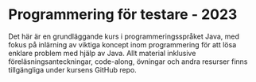 # Programmering för testare - 2023
Det här är en grundläggande kurs i programmeringsspråket Java, med fokus på inlärning av viktiga koncept inom programmering för att lösa enklare problem med hjälp av Java. Allt material inklusive föreläsningsanteckningar, code-along, övningar och andra resurser finns tillgängliga under kursens GitHub repo.
